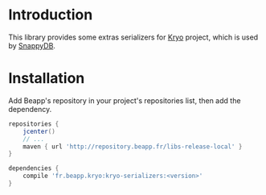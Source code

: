 # Introduction

This library provides some extras serializers for [Kryo](https://github.com/EsotericSoftware/kryo) project, which is used by [SnappyDB](https://github.com/nhachicha/SnappyDB).

# Installation

Add Beapp's repository in your project's repositories list, then add the dependency.

```groovy
repositories {
    jcenter()
    // ...
    maven { url 'http://repository.beapp.fr/libs-release-local' }
}

dependencies {
    compile 'fr.beapp.kryo:kryo-serializers:<version>'
}
```